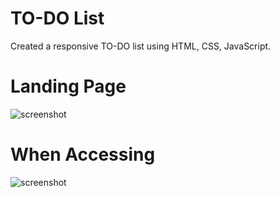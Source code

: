 # TO-DO List

Created a responsive TO-DO list using HTML, CSS, JavaScript.

# Landing Page

![screenshot](Landinging_page.png)

# When Accessing

![screenshot](Accessing_page.png)
